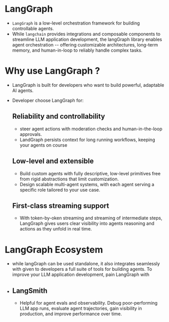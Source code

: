 # LangGraph
 -  `LangGraph` is a low-level orchestration framework for building controllable agents. 
 -  While `langchain` provides integrations and composable components to streamline LLM application development, the langGraph library enables agent orchestration -- offering customizable architectures, long-term memory, and human-in-loop to reliably handle complex tasks.
 
 # Why use LangGraph ?
  - LangGraph is built for developers who want to build powerful, adaptable AI agents.
  - Developer choose LangGraph for:

    ## Reliability and controllability
    - steer agent actions with moderation checks and human-in-the-loop approvals.
    - LandGraph persists context for long running workflows, keeping your agents on course

    ## Low-level and extensible
    - Build custom agents with fully descriptive, low-level primitives free from rigid abstractions that limit customization.
    - Design scalable multi-agent systems, with each agent serving a specific role tailored to your use case.

    ## First-class streaming support
     - With token-by-oken streaming and streaming of intermediate steps, LangGraph gives users clear visibility into agents reasoning and actions as they unfold in real time.


# LangGraph Ecosystem
 - while langGraph can be used standalone, it also integrates seamlessly with given to developers a full suite of tools for building agents. To improve your LLM application development, pain LangGraph with
 - ## LangSmith 
    - Helpful for agent evals and observability. Debug poor-performing LLM app runs, evaluate agent trajectories, gain visibility in production, and improve performance over time.
